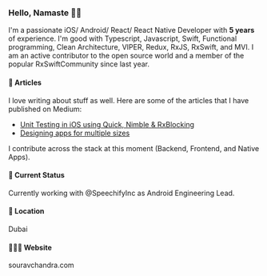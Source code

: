 ### Hello, Namaste 🙏🏻

I'm a passionate iOS/ Android/ React/ React Native Developer with **5 years** of experience. I'm good with Typescript, Javascript, Swift, Functional programming, Clean Architecture, VIPER, Redux, RxJS, RxSwift, and MVI. I am an active contributor to the open source world and a member of the popular RxSwiftCommunity since last year.

#### 📰 Articles
I love writing about stuff as well. Here are some of the articles that I have published on Medium:

- [Unit Testing in iOS using Quick, Nimble & RxBlocking](https://medium.com/getpulse/unit-testing-in-ios-using-reactorkit-quick-nimble-rxblocking-swift-4-1-a01ccbaff44b)
- [Designing apps for multiple sizes](https://medium.com/getpulse/adaptive-ui-for-multiple-screen-sizes-in-ios-fd8c6999a0a3)

I contribute across the stack at this moment (Backend, Frontend, and Native Apps).

#### 🚀 Current Status

Currently working with @SpeechifyInc as Android Engineering Lead.

#### 📍 Location
Dubai

#### 🧑🏻‍💻 Website
souravchandra.com
